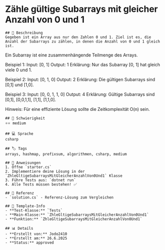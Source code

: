 # Zähle gültige Subarrays mit gleicher Anzahl von 0 und 1

    ## 📝 Beschreibung
    Gegeben ist ein Array aus nur den Zahlen 0 und 1. Ziel ist es, die Anzahl der Subarrays zu zählen, in denen die Anzahl von 0 und 1 gleich ist.

Ein Subarray ist eine zusammenhängende Teilmenge des Arrays.

Beispiel 1:
Input: [0, 1]
Output: 1
Erklärung: Nur das Subarray [0, 1] hat gleich viele 0 und 1.

Beispiel 2:
Input: [0, 1, 0]
Output: 2
Erklärung: Die gültigen Subarrays sind [0,1] und [1,0].

Beispiel 3:
Input: [0, 0, 1, 1, 0]
Output: 4
Erklärung: Gültige Subarrays sind [0,1], [0,0,1,1], [1,1], [1,1,0].

Hinweis: Für eine effiziente Lösung sollte die Zeitkomplexität O(n) sein.

    ## 🎯 Schwierigkeit
    ⭐⭐ medium

    ## 💻 Sprache
    csharp

    ## 🏷️ Tags
    arrays, hashmap, prefixsum, algorithmen, csharp, medium

    ## 🚀 Anweisungen
    1. Öffne `starter.cs`
    2. Implementiere deine Lösung in der `ZhleGltigeSubarraysMitGleicherAnzahlVon0Und1` Klasse
    3. Führe Tests aus: `dotnet run`
    4. Alle Tests müssen bestehen! ✅

    ## 📖 Referenz
    - `solution.cs` - Referenz-Lösung zum Vergleichen

    ## 🔧 Template-Info
    - **Test-Klasse:** `Tests`
    - **Main-Klasse:** `ZhleGltigeSubarraysMitGleicherAnzahlVon0Und1`
    - **Funktion:** `ZhleGltigeSubarraysMitGleicherAnzahlVon0Und1`

    ## 📊 Details
    - **Erstellt von:** Jodo2410
    - **Erstellt am:** 26.6.2025
    - **Status:** approved

    
    